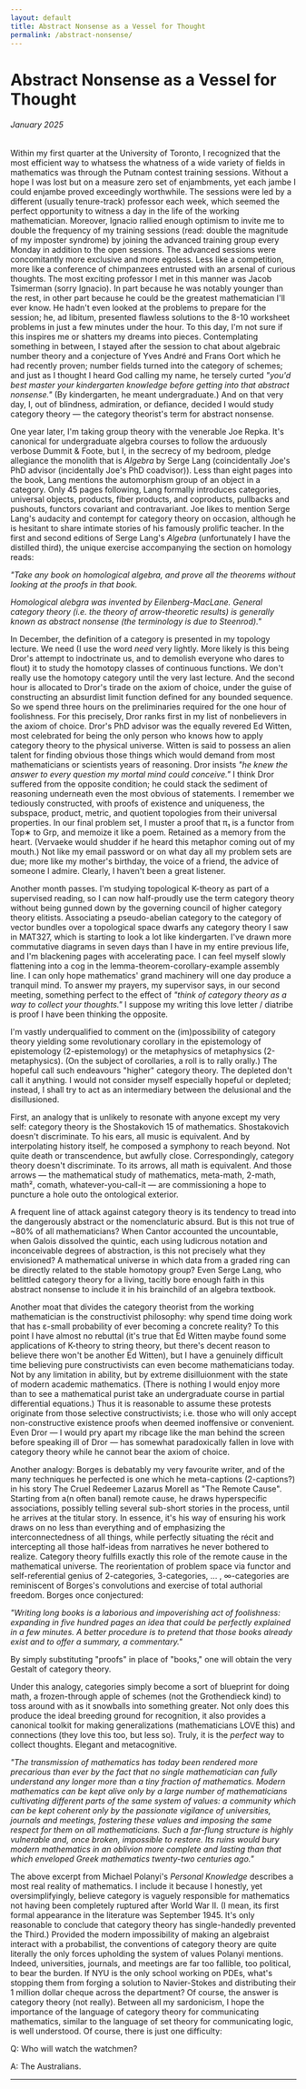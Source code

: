 ```yaml
---
layout: default
title: Abstract Nonsense as a Vessel for Thought
permalink: /abstract-nonsense/
---
```


# Abstract Nonsense as a Vessel for Thought
###### January 2025
Within my first quarter at the University of Toronto, I recognized that the most efficient way to whatsess the whatness of a wide variety of fields in mathematics was through the Putnam contest training sessions. Without a hope I was lost but on a measure zero set of enjambments, yet each jambe I could enjambe proved exceedingly worthwhile. The sessions were led by a different (usually tenure-track) professor each week, which seemed the perfect opportunity to witness a day in the life of the working mathematician. Moreover, Ignacio rallied enough optimism to invite me to double the frequency of my training sessions (read: double the magnitude of my imposter syndrome) by joining the advanced training group every Monday in addition to the open sessions. The advanced sessions were concomitantly more exclusive and more egoless. Less like a competition, more like a conference of chimpanzees entrusted with an arsenal of curious thoughts. The most exciting professor I met in this manner was Jacob Tsimerman (sorry Ignacio). In part because he was notably younger than the rest, in other part because he could be the greatest mathematician I'll ever know. He hadn't even looked at the problems to prepare for the session; he, ad libitum, presented flawless solutions to the 8-10 worksheet problems in just a few minutes under the hour. To this day, I'm not sure if this inspires me or shatters my dreams into pieces. Contemplating something in between, I stayed after the session to chat about algebraic number theory and a conjecture of Yves André and Frans Oort which he had recently proven; number fields turned into the category of schemes; and just as I thought I heard God calling my name, he tersely curted *"you'd best master your kindergarten knowledge before getting into that abstract nonsense."* (By kindergarten, he meant undergraduate.) And on that very day, I, out of blindness, admiration, or defiance, decided I would study category theory — the category theorist's term for abstract nonsense.

One year later, I'm taking group theory with the venerable Joe Repka. It's canonical for undergraduate algebra courses to follow the arduously verbose Dummit & Foote, but I, in the secrecy of my bedroom, pledge allegiance the monolith that is *Algebra* by Serge Lang (coincidentally Joe's PhD advisor (incidentally Joe's PhD coadvisor)). Less than eight pages into the book, Lang mentions the automorphism group of an object in a category. Only 45 pages following, Lang formally introduces categories, universal objects, products, fiber products, and coproducts, pullbacks and pushouts, functors covariant and contravariant. Joe likes to mention Serge Lang's audacity and contempt for category theory on occasion, although he is hesitant to share intimate stories of his famously prolific teacher. In the first and second editions of Serge Lang's *Algebra* (unfortunately I have the distilled third), the unique exercise accompanying the section on homology reads:

*"Take any book on homological algebra, and prove all the theorems without looking at the proofs in that book.*

*Homological alebgra was invented by Eilenberg-MacLane. General category theory (i.e. the theory of arrow-theoretic results) is generally known as abstract nonsense (the terminology is due to Steenrod)."*

In December, the definition of a category is presented in my topology lecture. We need (I use the word *need* very lightly. More likely is this being Dror's attempt to indoctrinate us, and to demolish everyone who dares to flout) it to study the homotopy classes of continuous functions. We don't really use the homotopy category until the very last lecture. And the second hour is allocated to Dror's tirade on the axiom of choice, under the guise of constructing an absurdist limit function defined for any bounded sequence. So we spend three hours on the preliminaries required for the one hour of foolishness. For this precisely, Dror ranks first in my list of nonbelievers in the axiom of choice. Dror's PhD advisor was the equally revered Ed Witten, most celebrated for being the only person who knows how to apply category theory to the physical universe. Witten is said to possess an alien talent for finding obvious those things which would demand from most mathematicians or scientists years of reasoning. Dror insists *"he knew the answer to every question my mortal mind could conceive."* I think Dror suffered from the opposite condition; he could stack the sediment of reasoning underneath even the most obvious of statements. I remember we tediously constructed, with proofs of existence and uniqueness, the subspace, product, metric, and quotient topologies from their universal properties. In our final problem set, I muster a proof that π₁ is a functor from Top∗ to Grp, and memoize it like a poem. Retained as a memory from the heart. (Vervaeke would shudder if he heard this metaphor coming out of my mouth.) Not like my email password or on what day all my problem sets are due; more like my mother's birthday, the voice of a friend, the advice of someone I admire. Clearly, I haven't been a great listener.

Another month passes. I'm studying topological K-theory as part of a supervised reading, so I can now half-proudly use the term category theory without being gunned down by the governing council of higher category theory elitists. Associating a pseudo-abelian category to the category of vector bundles over a topological space dwarfs any category theory I saw in MAT327, which is starting to look a lot like kindergarten. I've drawn more commutative diagrams in seven days than I have in my entire previous life, and I'm blackening pages with accelerating pace. I can feel myself slowly flattening into a cog in the lemma-theorem-corollary-example assembly line. I can only hope mathematics' grand machinery will one day produce a tranquil mind. To answer my prayers, my supervisor says, in our second meeting, something perfect to the effect of *"think of category theory as a way to collect your thoughts."* I suppose my writing this love letter / diatribe is proof I have been thinking the opposite.

I'm vastly underqualified to comment on the (im)possibility of category theory yielding some revolutionary corollary in the epistemology of epistemology (2-epistemology) or the metaphysics of metaphysics (2-metaphysics). (On the subject of corollaries, a roll is to rally orally.) The hopeful call such endeavours "higher" category theory. The depleted don't call it anything. I would not consider myself especially hopeful or depleted; instead, I shall try to act as an intermediary between the delusional and the disillusioned.

First, an analogy that is unlikely to resonate with anyone except my very self: category theory is the Shostakovich 15 of mathematics. Shostakovich doesn't discriminate. To his ears, all music is equivalent. And by interpolating history itself, he composed a symphony to reach beyond. Not quite death or transcendence, but awfully close. Correspondingly, category theory doesn't discriminate. To its arrows, all math is equivalent. And those arrows — the mathematical study of mathematics, meta-math, 2-math, math², comath, whatever-you-call-it — are commissioning a hope to puncture a hole outo the ontological exterior.

A frequent line of attack against category theory is its tendency to tread into the dangerously abstract or the nomenclaturic absurd. But is this not true of ~80% of all mathematicians? When Cantor accounted the uncountable, when Galois dissolved the quintic, each using ludicrous notation and inconceivable degrees of abstraction, is this not precisely what they envisioned? A mathematical universe in which data from a graded ring can be directly related to the stable homotopy group? Even Serge Lang, who belittled category theory for a living, tacitly bore enough faith in this abstract nonsense to include it in his brainchild of an algebra textbook.

Another moat that divides the category theorist from the working mathematician is the constructivist philosophy: why spend time doing work that has ε-small probability of ever becoming a concrete reality? To this point I have almost no rebuttal (it's true that Ed Witten maybe found some applications of K-theory to string theory, but there's decent reason to believe there won't be another Ed Witten), but I have a genuinely difficult time believing pure constructivists can even become mathematicians today. Not by any limitation in ability, but by extreme disilluionment with the state of modern academic mathematics. (There is nothing I would enjoy more than to see a mathematical purist take an undergraduate course in partial differential equations.) Thus it is reasonable to assume these protests originate from those selective constructivists; i.e. those who will only accept non-constructive existence proofs when deemed inoffensive or convenient. Even Dror — I would pry apart my ribcage like the man behind the screen before speaking ill of Dror — has somewhat paradoxically fallen in love with category theory while he cannot bear the axiom of choice.

Another analogy: Borges is debatably my very favourite writer, and of the many techniques he perfected is one which he meta-captions (2-captions?) in his story The Cruel Redeemer Lazarus Morell as "The Remote Cause". Starting from a(n often banal) remote cause, he draws hyperspecific associations, possibly telling several sub-short stories in the process, until he arrives at the titular story. In essence, it's his way of ensuring his work draws on no less than everything and of emphasizing the interconnectedness of all things, while perfectly situating the récit and intercepting all those half-ideas from narratives he never bothered to realize. Category theory fulfills exactly this role of the remote cause in the mathematical universe. The reorientation of problem space via functor and self-referential genius of 2-categories, 3-categories, ... , ∞-categories are reminiscent of Borges's convolutions and exercise of total authorial freedom. Borges once conjectured:

*"Writing long books is a laborious and impoverishing act of foolishness: expanding in five hundred pages an idea that could be perfectly explained in a few minutes. A better procedure is to pretend that those books already exist and to offer a summary, a commentary."*

By simply substituting "proofs" in place of "books," one will obtain the very Gestalt of category theory.

Under this analogy, categories simply become a sort of blueprint for doing math, a frozen-through apple of schemes (not the Grothendieck kind) to toss around with as it snowballs into something greater. Not only does this produce the ideal breeding ground for recognition, it also provides a canonical toolkit for making generalizations (mathematicians LOVE this) and connections (they love this too, but less so). Truly, it is the *perfect* way to collect thoughts. Elegant and metacognitive.

*"The transmission of mathematics has today been rendered more precarious than ever by the fact that no single mathematician can fully understand any longer more than a tiny fraction of mathematics. Modern mathematics can be kept alive only by a large number of mathematicians cultivating different parts of the same system of values: a community which can be kept coherent only by the passionate vigilance of universities, journals and meetings, fostering these values and imposing the same respect for them on all mathematicians. Such a far-flung structure is highly vulnerable and, once broken, impossible to restore. Its ruins would bury modern mathematics in an oblivion more complete and lasting than that which enveloped Greek mathematics twenty-two centuries ago."*

The above excerpt from Michael Polanyi's *Personal Knowledge* describes a most real reality of mathematics. I include it because I honestly, yet oversimplifyingly, believe category is vaguely responsible for mathematics not having been completely ruptured after World War II. (I mean, its first formal appearance in the literature was September 1945. It's only reasonable to conclude that category theory has single-handedly prevented the Third.) Provided the modern impossibility of making an algebraist interact with a probabilist, the conventions of category theory are quite literally the only forces upholding the system of values Polanyi mentions. Indeed, universities, journals, and meetings are far too fallible, too political, to bear the burden. If NYU is the only school working on PDEs, what's stopping them from forging a solution to Navier-Stokes and distributing their 1 million dollar cheque across the department? Of course, the answer is category theory (not really). Between all my sardonicism, I hope the importance of the language of category theory for communicating mathematics, similar to the language of set theory for communicating logic, is well understood. Of course, there is just one difficulty:

Q: Who will watch the watchmen?

A: The Australians.

---